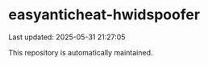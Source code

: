 # easyanticheat-hwidspoofer

Last updated: 2025-05-31 21:27:05

This repository is automatically maintained.
